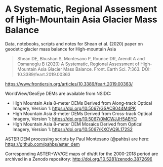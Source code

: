 # A Systematic, Regional Assessment of High-Mountain Asia Glacier Mass Balance
Data, notebooks, scripts and notes for Shean et al. (2020) paper on geodetic glacier mass balance for High-mountain Asia

> Shean DE, Bhushan S, Montesano P, Rounce DR, Arendt A and Osmanoglu B (2020) A Systematic, Regional Assessment of High-Mountain Asia Glacier Mass Balance. Front. Earth Sci. 7:363. DOI: 10.3389/feart.2019.00363 

https://www.frontiersin.org/articles/10.3389/feart.2019.00363/

WorldView/GeoEye DEMs are available from NSIDC:
* High Mountain Asia 8-meter DEMs Derived from Along-track Optical Imagery, Version 1: https://doi.org/10.5067/GSACB044M4PK
* High Mountain Asia 8-meter DEMs Derived from Cross-track Optical Imagery, Version 1: https://doi.org/10.5067/0MCWJJH5ABYO
* High Mountain Asia 8-meter DEM Mosaics Derived from Optical Imagery, Version 1: https://doi.org/10.5067/KXOVQ9L172S2

ASTER DEM processing scripts by Paul Montesano (@pahbs) are here: https://github.com/pahbs/aster_dem

Corresponding ASTER+WV/GE maps of dh/dt for the 2000-2018 period are archived in a Zenodo repository: http://doi.org/10.5281/zenodo.3872696
